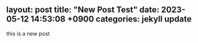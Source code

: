 layout: post
title:  "New Post Test"
date:   2023-05-12 14:53:08 +0900
categories: jekyll update
---
this is a new post
